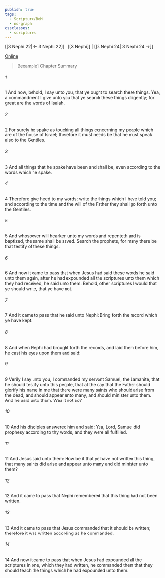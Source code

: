 ```yaml
---
publish: true
tags:
  - Scripture/BoM
  - no-graph
cssclasses:
  - scriptures
---
```

[[3 Nephi 22| ← 3 Nephi 22]] | [[3 Nephi]] | [[3 Nephi 24| 3 Nephi 24 →]]

[Online](https://churchofjesuschrist.org/study/scriptures/bofm/3-ne/23?lang=eng)

>[!example] Chapter Summary
>
###### 1
1 And now, behold, I say unto you, that ye ought to search these things. Yea, a commandment I give unto you that ye search these things diligently; for great are the words of Isaiah.
###### 2
2 For surely he spake as touching all things concerning my people which are of the house of Israel; therefore it must needs be that he must speak also to the Gentiles.
###### 3
3 And all things that he spake have been and shall be, even according to the words which he spake.
###### 4
4 Therefore give heed to my words; write the things which I have told you; and according to the time and the will of the Father they shall go forth unto the Gentiles.
###### 5
5 And whosoever will hearken unto my words and repenteth and is baptized, the same shall be saved. Search the prophets, for many there be that testify of these things.
###### 6
6 And now it came to pass that when Jesus had said these words he said unto them again, after he had expounded all the scriptures unto them which they had received, he said unto them: Behold, other scriptures I would that ye should write, that ye have not.
###### 7
7 And it came to pass that he said unto Nephi: Bring forth the record which ye have kept.
###### 8
8 And when Nephi had brought forth the records, and laid them before him, he cast his eyes upon them and said:
###### 9
9 Verily I say unto you, I commanded my servant Samuel, the Lamanite, that he should testify unto this people, that at the day that the Father should glorify his name in me that there were many saints who should arise from the dead, and should appear unto many, and should minister unto them. And he said unto them: Was it not so?
###### 10
10 And his disciples answered him and said: Yea, Lord, Samuel did prophesy according to thy words, and they were all fulfilled.
###### 11
11 And Jesus said unto them: How be it that ye have not written this thing, that many saints did arise and appear unto many and did minister unto them?
###### 12
12 And it came to pass that Nephi remembered that this thing had not been written.
###### 13
13 And it came to pass that Jesus commanded that it should be written; therefore it was written according as he commanded.
###### 14
14 And now it came to pass that when Jesus had expounded all the scriptures in one, which they had written, he commanded them that they should teach the things which he had expounded unto them.



